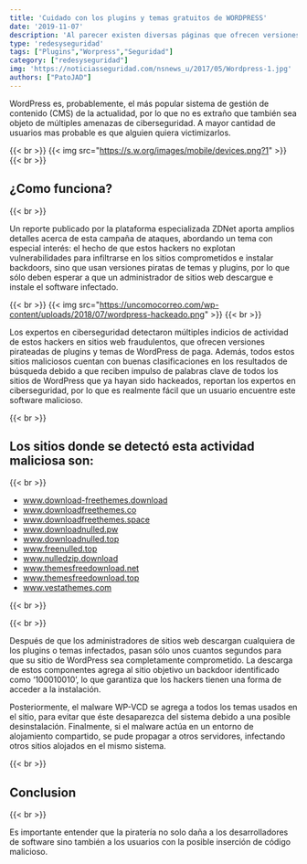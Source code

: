 ```yaml
---
title: 'Cuidado con los plugins y temas gratuitos de WORDPRESS'
date: '2019-11-07'
description: 'Al parecer existen diversas páginas que ofrecen versiones de plugins y temas de WordPress que podrían comprometer el sitio web donde hayan sido instalados.'
type: 'redesyseguridad'
tags: ["Plugins","Worpress","Seguridad"]
category: ["redesyseguridad"]
img: 'https://noticiasseguridad.com/nsnews_u/2017/05/Wordpress-1.jpg'
authors: ["PatoJAD"]
---
```


WordPress es, probablemente, el más popular sistema de gestión de contenido (CMS) de la actualidad, por lo que no es extraño que también sea objeto de múltiples amenazas de ciberseguridad. A mayor cantidad de usuarios mas probable es que alguien quiera victimizarlos.

{{< br >}}
{{< img src="https://s.w.org/images/mobile/devices.png?1" >}}
{{< br >}}

## ¿Como funciona?

{{< br >}}

Un reporte publicado por la plataforma especializada ZDNet aporta amplios detalles acerca de esta campaña de ataques, abordando un tema con especial interés: el hecho de que estos hackers no explotan vulnerabilidades para infiltrarse en los sitios comprometidos e instalar backdoors, sino que usan versiones piratas de temas y plugins, por lo que sólo deben esperar a que un administrador de sitios web descargue e instale el software infectado.

{{< br >}}
{{< img src="https://uncomocorreo.com/wp-content/uploads/2018/07/wordpress-hackeado.png" >}}
{{< br >}}

Los expertos en ciberseguridad detectaron múltiples indicios de actividad de estos hackers en sitios web fraudulentos, que ofrecen versiones pirateadas de plugins y temas de WordPress de paga. Además, todos estos sitios maliciosos cuentan con buenas clasificaciones en los resultados de búsqueda debido a que reciben impulso de palabras clave de todos los sitios de WordPress que ya hayan sido hackeados, reportan los expertos en ciberseguridad, por lo que es realmente fácil que un usuario encuentre este software malicioso.

{{< br >}}

## Los sitios donde se detectó esta actividad maliciosa son:

{{< br >}}

* www.download-freethemes.download
* www.downloadfreethemes.co
* www.downloadfreethemes.space
* www.downloadnulled.pw
* www.downloadnulled.top
* www.freenulled.top
* www.nulledzip.download
* www.themesfreedownload.net
* www.themesfreedownload.top
* www.vestathemes.com

{{< br >}}
 
{{< br >}}

Después de que los administradores de sitios web descargan cualquiera de los plugins o temas infectados, pasan sólo unos cuantos segundos para que su sitio de WordPress sea completamente comprometido. La descarga de estos componentes agrega al sitio objetivo un backdoor identificado como ‘100010010’, lo que garantiza que los hackers tienen una forma de acceder a la instalación.

Posteriormente, el malware WP-VCD se agrega a todos los temas usados en el sitio, para evitar que éste desaparezca del sistema debido a una posible desinstalación. Finalmente, si el malware actúa en un entorno de alojamiento compartido, se pude propagar a otros servidores, infectando otros sitios alojados en el mismo sistema.

{{< br >}}

## Conclusion

{{< br >}}

Es importante entender que la piratería no solo daña a los desarrolladores de software sino también a los usuarios con la posible inserción de código malicioso.
